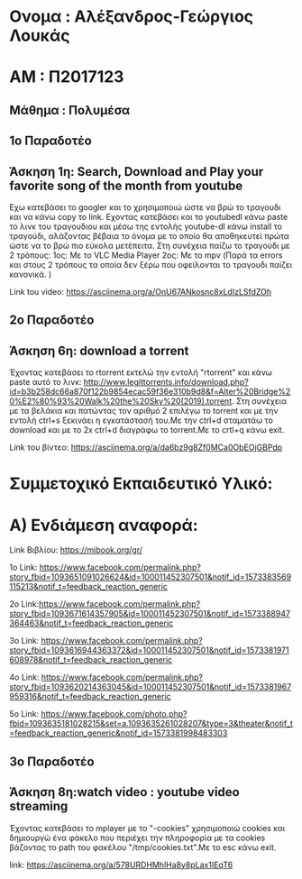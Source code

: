 # Ονομα : Αλέξανδρος-Γεώργιος Λουκάς
# ΑΜ : Π2017123
## Μάθημα : Πολυμέσα
## 1ο Παραδοτέο 
## Άσκηση 1η: Search, Download and Play your favorite song of the month from youtube

Εχω κατεβάσει το googler και το χρησιμοποιώ ώστε να βρώ το τραγουδι και να κάνω copy το link. 
Εχοντας κατεβάσει και το youtubedl κάνω paste το λινκ του τραγουδιου και μέσω της εντολής youtube-dl 
κάνω install το τραγούδι, αλάζοντας βέβαια το όνομα με το οποίο θα αποθηκευτεί
πρώτα ώστε να το βρώ πιο εύκολα μετέπειτα.
Στη συνέχεια παίζω το τραγούδι με 2 τρόπους:
1oς: Με το VLC Media Player
2oς: Με το mpv 
(Παρά τα errors και στους 2 τρόπους τα οποία δεν ξέρω που οφείλονται το τραγουδι παίζει κανονικά. )


Link tou video: https://asciinema.org/a/OnU67ANkosnc8xLdIzLSfdZOh


## 2ο Παραδοτέο
## Άσκηση 6η: download a torrent

Έχοντας κατεβάσει το rtorrent εκτελώ την εντολή "rtorrent" και κάνω paste αυτό το λινκ: http://www.legittorrents.info/download.php?id=b3b258dc66a870f122b9854ecac59f36e310b9d8&f=Alter%20Bridge%20%E2%80%93%20Walk%20the%20Sky%20(2019).torrent.
Στη συνέχεια με τα βελάκια και πατώντας τον αριθμό 2 επιλέγω το torrent και με την εντολή ctrl+s ξεκινάει η εγκατάστασή του.Με την ctrl+d σταματάω το download και με το 2x ctrl+d διαγράφω το torrent.Με το crtl+q κάνω exit.

Link του βίντεο: https://asciinema.org/a/da6bz9g8Zf0MCa0ObEOjGBPdp





# Συμμετοχικό Εκπαιδευτικό Υλικό:
# A) Ενδιάμεση αναφορά:

Link Βιβλίου: https://mibook.org/gr/

1ο Link: https://www.facebook.com/permalink.php?story_fbid=1093651091026624&id=100011452307501&notif_id=1573383569115213&notif_t=feedback_reaction_generic

2o Link:https://www.facebook.com/permalink.php?story_fbid=1093671614357905&id=100011452307501&notif_id=1573388947364463&notif_t=feedback_reaction_generic

3o Link: https://www.facebook.com/permalink.php?story_fbid=1093616944363372&id=100011452307501&notif_id=1573381971608978&notif_t=feedback_reaction_generic

4o Link: https://www.facebook.com/permalink.php?story_fbid=1093620214363045&id=100011452307501&notif_id=1573381967959316&notif_t=feedback_reaction_generic

5o Link: https://www.facebook.com/photo.php?fbid=1093635181028215&set=a.1093635261028207&type=3&theater&notif_t=feedback_reaction_generic&notif_id=1573381998483303



## 3o Παραδοτέο
## Άσκηση 8η:watch video : youtube video streaming 
Έχοντας κατεβάσει το mplayer με το "-cookies" χρησιμοποιώ cookies και δημιουργώ ένα φάκελο που περιέχει την πληροφορία με τα cookies
βάζοντας το path του φακέλου "/tmp/cookies.txt".Με το esc κάνω exit.

link: https://asciinema.org/a/578URDHMhlHa8y8pLax1IEqT6


